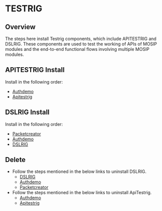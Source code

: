 # TESTRIG

## Overview
The steps here install Testrig components, which include APITESTRIG and DSLRIG.
These components are used to test the working of APIs of MOSIP modules and the end-to-end functional flows involving multiple MOSIP modules.

## APITESTRIG Install
Install in the following order:
* [Authdemo](authdemo/README.md)
* [Apitestrig](apitestrig/README.md)

## DSLRIG Install
Install in the following order:
* [Packetcreator](packetcreator/README.md)
* [Authdemo](authdemo/README.md)
* [DSLRIG](dslrig/README.md)

## Delete
* Follow the steps mentioned in the below links to uninstall DSLRIG.
    * [DSLRIG](dslrig/README.md#uninstall)
    * [Authdemo](authdemo/README.md#uninstall)
    * [Packetcreator](packetcreator/README.md#uninstall)
* Follow the steps mentioned in the below links to uninstall ApiTestrig.
    * [Authdemo](authdemo/README.md#uninstall)
    * [Apitestrig](apitestrig/README.md#uninstall)
